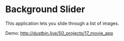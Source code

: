 # Background Slider

This application lets you slide through a list of images.

Demo: http://dustbin.live/50_projects/17_movie_app

